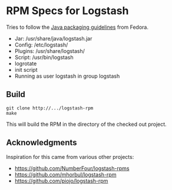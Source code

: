 RPM Specs for Logstash
======================

Tries to follow the [Java packaging guidelines](https://fedoraproject.org/wiki/Packaging:Java) from Fedora.

* Jar: /usr/share/java/logstash.jar
* Config: /etc/logstash/
* Plugins: /usr/share/logstash/
* Script: /usr/bin/logstash
* logrotate
* init script
* Running as user logstash in group logstash

Build
-----
```
git clone http://.../logstash-rpm
make
```

This will build the RPM in the directory of the checked out project.


Acknowledgments
---------------

Inspiration for this came from various other projects:
* https://github.com/NumberFour/logstash-rpms
* https://github.com/mhorbul/logstash-rpm
* https://github.com/piojo/logstash-rpm
